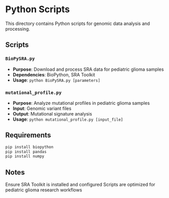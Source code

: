# Python Scripts

This directory contains Python scripts for genomic data analysis and processing.

## Scripts

### `BioPySRA.py`
- **Purpose**: Download and process SRA data for pediatric glioma samples
- **Dependencies**: BioPython, SRA Toolkit
- **Usage**: `python BioPySRA.py [parameters]`

### `mutational_profile.py`
- **Purpose**: Analyze mutational profiles in pediatric glioma samples
- **Input**: Genomic variant files
- **Output**: Mutational signature analysis
- **Usage**: `python mutational_profile.py [input_file]`

## Requirements

```bash
pip install biopython
pip install pandas
pip install numpy
```

## Notes
Ensure SRA Toolkit is installed and configured
Scripts are optimized for pediatric glioma research workflows
